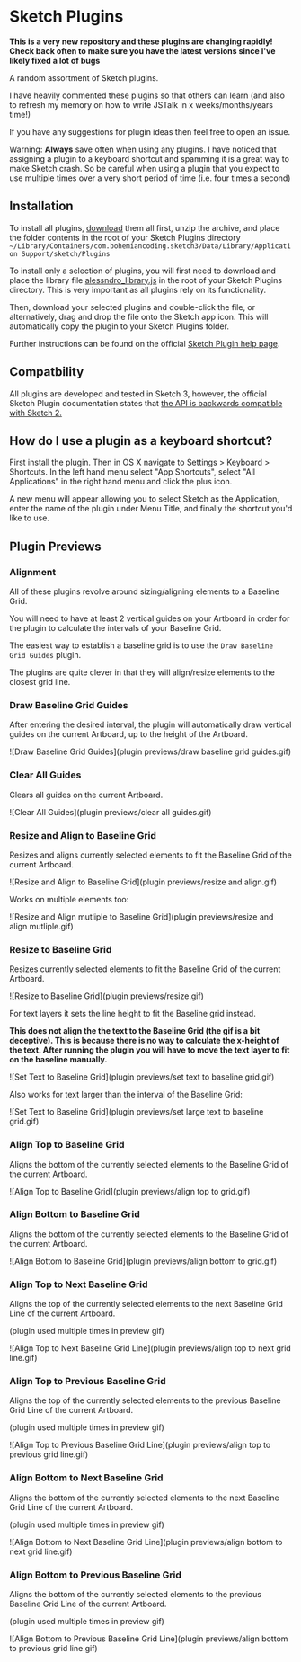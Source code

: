 # Sketch Plugins

**This is a very new repository and these plugins are changing rapidly! Check back often to make sure you have the latest versions since I've likely fixed a lot of bugs**

A random assortment of Sketch plugins.

I have heavily commented these plugins so that others can learn (and also to refresh
my memory on how to write JSTalk in x weeks/months/years time!)

If you have any suggestions for plugin ideas then feel free to open an issue.

Warning: **Always** save often when using any plugins. I have noticed that assigning a plugin to a
keyboard shortcut and spamming it is a great way to make Sketch crash. So be careful when using a plugin
that you expect to use multiple times over a very short period of time (i.e. four times a second)

## Installation

To install all plugins, [download](https://github.com/alessndro/sketch-plugins/zipball/master) them all first, unzip the archive, and place the folder contents in the root of your Sketch Plugins directory ``~/Library/Containers/com.bohemiancoding.sketch3/Data/Library/Application Support/sketch/Plugins``

To install only a selection of plugins, you will first need to download and place the library file [alessndro_library.js](alessndro_library.js) in the root of your Sketch Plugins directory. This is very important as all plugins rely on its functionality.

Then, download your selected plugins and double-click the file, or alternatively, drag and drop the file onto the Sketch app icon. This will automatically copy the plugin to your Sketch Plugins folder.

Further instructions can be found on the official [Sketch Plugin help page](http://bohemiancoding.com/sketch/support/developer/01-introduction/01.html).

## Compatbility

All plugins are developed and tested in Sketch 3, however, the official Sketch Plugin documentation
states that [the API is backwards compatible with Sketch 2.](http://bohemiancoding.com/sketch/support/developer/03-reference/00.html)

## How do I use a plugin as a keyboard shortcut?

First install the plugin. Then in OS X navigate to Settings > Keyboard > Shortcuts. In the left hand menu select "App Shortcuts", select "All Applications" in the right hand menu and click the plus icon.

A new menu will appear allowing you to select Sketch as the Application, enter the name of the plugin under Menu Title, and finally the shortcut you'd like to use.

## Plugin Previews

### Alignment

All of these plugins revolve around sizing/aligning elements to a Baseline Grid.

You will need to have at least 2 vertical guides on your Artboard in order for the
plugin to calculate the intervals of your Baseline Grid.

The easiest way to establish a baseline grid is to use the ``Draw Baseline Grid Guides`` plugin.

The plugins are quite clever in that they will align/resize elements to the closest
grid line.

### Draw Baseline Grid Guides

After entering the desired interval, the plugin will automatically draw vertical guides on the current
Artboard, up to the height of the Artboard.

![Draw Baseline Grid Guides](plugin previews/draw baseline grid guides.gif)

### Clear All Guides

Clears all guides on the current Artboard.

![Clear All Guides](plugin previews/clear all guides.gif)

### Resize and Align to Baseline Grid

Resizes and aligns currently selected elements to fit the Baseline Grid of the current Artboard.

![Resize and Align to Baseline Grid](plugin previews/resize and align.gif)

Works on multiple elements too:

![Resize and Align mutliple to Baseline Grid](plugin previews/resize and align mutliple.gif)

### Resize to Baseline Grid

Resizes currently selected elements to fit the Baseline Grid of the current Artboard.

![Resize to Baseline Grid](plugin previews/resize.gif)

For text layers it sets the line height to fit the Baseline grid instead.

**This does not align the the text to the Baseline Grid (the gif is a bit deceptive). This is
because there is no way to calculate the x-height of the text. After running the plugin you
will have to move the text layer to fit on the baseline manually.**

![Set Text to Baseline Grid](plugin previews/set text to baseline grid.gif)

Also works for text larger than the interval of the Baseline Grid:

![Set Text to Baseline Grid](plugin previews/set large text to baseline grid.gif)

### Align Top to Baseline Grid

Aligns the bottom of the currently selected elements to the Baseline Grid of the current Artboard.

![Align Top to Baseline Grid](plugin previews/align top to grid.gif)

### Align Bottom to Baseline Grid

Aligns the bottom of the currently selected elements to the Baseline Grid of the current Artboard.

![Align Bottom to Baseline Grid](plugin previews/align bottom to grid.gif)

### Align Top to Next Baseline Grid

Aligns the top of the currently selected elements to the next Baseline Grid Line of the current Artboard.

(plugin used multiple times in preview gif)

![Align Top to Next Baseline Grid Line](plugin previews/align top to next grid line.gif)

### Align Top to Previous Baseline Grid

Aligns the top of the currently selected elements to the previous Baseline Grid Line of the current Artboard.

(plugin used multiple times in preview gif)

![Align Top to Previous Baseline Grid Line](plugin previews/align top to previous grid line.gif)

### Align Bottom to Next Baseline Grid

Aligns the bottom of the currently selected elements to the next Baseline Grid Line of the current Artboard.

(plugin used multiple times in preview gif)

![Align Bottom to Next Baseline Grid Line](plugin previews/align bottom to next grid line.gif)

### Align Bottom to Previous Baseline Grid

Aligns the bottom of the currently selected elements to the previous Baseline Grid Line of the current Artboard.

(plugin used multiple times in preview gif)

![Align Bottom to Previous Baseline Grid Line](plugin previews/align bottom to previous grid line.gif)
